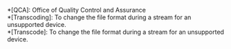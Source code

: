 *[QCA]: Office of Quality Control and Assurance  
*[Transcoding]: To change the file format during a stream for an unsupported device.  
*[Transcode]: To change the file format during a stream for an unsupported device.  
